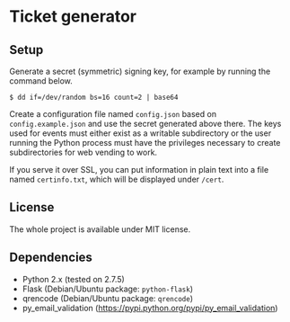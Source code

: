 Ticket generator
================

Setup
-----

Generate a secret (symmetric) signing key, for example by running the command below.

	$ dd if=/dev/random bs=16 count=2 | base64

Create a configuration file named `config.json` based on `config.example.json`
and use the secret generated above there. The keys used for events must either
exist as a writable subdirectory or the user running the Python process must
have the privileges necessary to create subdirectories for web vending to work.

If you serve it over SSL, you can put information in plain text into a file
named `certinfo.txt`, which will be displayed under `/cert`.

License
-------

The whole project is available under MIT license.

Dependencies
------------

 - Python 2.x (tested on 2.7.5)
 - Flask (Debian/Ubuntu package: `python-flask`)
 - qrencode (Debian/Ubuntu package: `qrencode`)
 - py_email_validation (https://pypi.python.org/pypi/py_email_validation)
